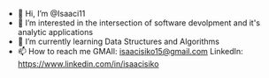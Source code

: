 - 👋 Hi, I’m @Isaaci11
- 👀 I’m interested in the intersection of software devolpment and it's analytic applications   
- 🌱 I’m currently learning Data Structures and Algorithms  
- 📫 How to reach me GMAIl: 
       isaacisiko15@gmail.com 
       LinkedIn: https://www.linkedin.com/in/isaacisiko
